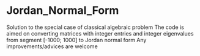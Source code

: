 # Jordan_Normal_Form
Solution to the special case of classical algebraic problem
The code is aimed on converting matrices with integer entries and integer eigenvalues from segment [-1000; 1000] to Jordan normal form
Any improvements/advices are welcome
